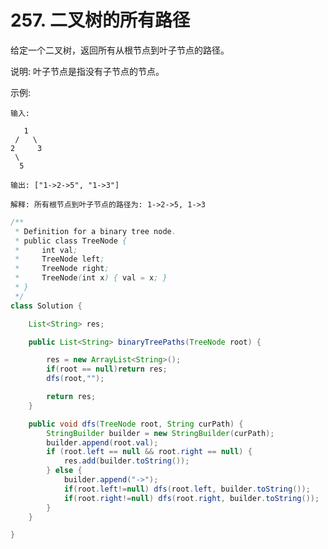 # 257. 二叉树的所有路径
给定一个二叉树，返回所有从根节点到叶子节点的路径。

说明: 叶子节点是指没有子节点的节点。

示例:

	输入:
	
	   1
	 /   \
	2     3
	 \
	  5
	
	输出: ["1->2->5", "1->3"]
	
	解释: 所有根节点到叶子节点的路径为: 1->2->5, 1->3

```java
/**
 * Definition for a binary tree node.
 * public class TreeNode {
 *     int val;
 *     TreeNode left;
 *     TreeNode right;
 *     TreeNode(int x) { val = x; }
 * }
 */
class Solution {

    List<String> res;

    public List<String> binaryTreePaths(TreeNode root) {

        res = new ArrayList<String>();
        if(root == null)return res;
        dfs(root,"");

        return res;
    }

    public void dfs(TreeNode root, String curPath) {
        StringBuilder builder = new StringBuilder(curPath);
        builder.append(root.val);
        if (root.left == null && root.right == null) {
            res.add(builder.toString());
        } else {
            builder.append("->");
            if(root.left!=null) dfs(root.left, builder.toString());
            if(root.right!=null) dfs(root.right, builder.toString());
        }
    }

}
```


